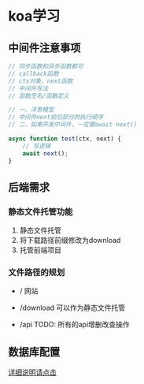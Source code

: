 # koa学习

## 中间件注意事项

```javascript
// 同步函数和异步函数都可
// callback函数
// ctx对象，next函数
// 中间件写法
// 函数签名/函数定义

// 一、洋葱模型
// 中间件next前后部分的执行顺序
// 二、如果开发中间件，一定要await next()

async function test(ctx, next) {
    // 写逻辑
    await next();
}
```

## 后端需求

### 静态文件托管功能

1. 静态文件托管
2. 将下载路径前缀修改为download
3. 托管前端项目

### 文件路径的规划

+ /
网站

+ /download
可以作为静态文件托管

+ /api
TODO: 所有的api增删改查操作

## 数据库配置

[详细说明请点击](./docs//database.md)



